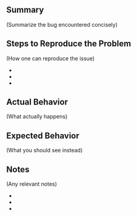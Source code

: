 ## Summary

(Summarize the bug encountered concisely)

## Steps to Reproduce the Problem

(How one can reproduce the issue)

* 
* 
* 

## Actual Behavior

(What actually happens)

## Expected Behavior

(What you should see instead)

## Notes

(Any relevant notes)

* 
* 
* 